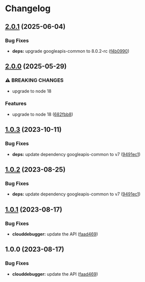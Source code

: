 # Changelog

## [2.0.1](https://github.com/googleapis/google-api-nodejs-client/compare/clouddebugger-v2.0.0...clouddebugger-v2.0.1) (2025-06-04)


### Bug Fixes

* **deps:** upgrade googleapis-common to 8.0.2-rc ([f4b0990](https://github.com/googleapis/google-api-nodejs-client/commit/f4b099071040cfbcfe4a2e7d487d45ee93b369e0))

## [2.0.0](https://github.com/googleapis/google-api-nodejs-client/compare/clouddebugger-v1.0.3...clouddebugger-v2.0.0) (2025-05-29)


### ⚠ BREAKING CHANGES

* upgrade to node 18

### Features

* upgrade to node 18 ([682fbb8](https://github.com/googleapis/google-api-nodejs-client/commit/682fbb869189ae92b3e9a194d37d0548af0c1f92))

## [1.0.3](https://github.com/googleapis/google-api-nodejs-client/compare/clouddebugger-v1.0.2...clouddebugger-v1.0.3) (2023-10-11)


### Bug Fixes

* **deps:** update dependency googleapis-common to v7 ([9491ec1](https://github.com/googleapis/google-api-nodejs-client/commit/9491ec1cdc3c413e7d73edcfcd59cf5c28a7c855))

## [1.0.2](https://github.com/googleapis/google-api-nodejs-client/compare/clouddebugger-v1.0.1...clouddebugger-v1.0.2) (2023-08-25)


### Bug Fixes

* **deps:** update dependency googleapis-common to v7 ([9491ec1](https://github.com/googleapis/google-api-nodejs-client/commit/9491ec1cdc3c413e7d73edcfcd59cf5c28a7c855))

## [1.0.1](https://github.com/googleapis/google-api-nodejs-client/compare/clouddebugger-v1.0.0...clouddebugger-v1.0.1) (2023-08-17)


### Bug Fixes

* **clouddebugger:** update the API ([faad469](https://github.com/googleapis/google-api-nodejs-client/commit/faad4698e5d8e9724904326d2fbdf316ade5c030))

## 1.0.0 (2023-08-17)


### Bug Fixes

* **clouddebugger:** update the API ([faad469](https://github.com/googleapis/google-api-nodejs-client/commit/faad4698e5d8e9724904326d2fbdf316ade5c030))
